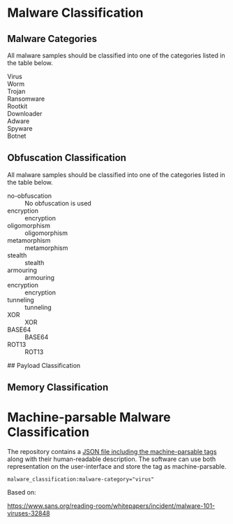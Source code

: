 # Malware Classification

## Malware Categories

All malware samples should be classified into one of the categories listed in the table below.

<dl>
<dt>Virus</dt>
<dd><dd>

<dt>Worm</dt>
<dd><dd>

<dt>Trojan</dt>
<dd><dd>

<dt>Ransomware</dt>
<dd><dd>

<dt>Rootkit</dt>
<dd><dd>

<dt>Downloader</dt>
<dd><dd>

<dt>Adware</dt>
<dd><dd>

<dt>Spyware</dt>
<dd><dd>

<dt>Botnet</dt>
<dd><dd>

</dl>

## Obfuscation Classification

All malware samples should be classified into one of the categories listed in the table below.

<dl>
<dt>no-obfuscation</dt>
<dd>No obfuscation is used<dd>
<dt>encryption</dt>
<dd>encryption<dd>
<dt>oligomorphism</dt>
<dd>oligomorphism<dd>
<dt>metamorphism</dt>
<dd>metamorphism<dd>
<dt>stealth</dt>
<dd>stealth<dd>
<dt>armouring</dt>
<dd>armouring<dd>
<dt>encryption</dt>
<dd>encryption<dd>
<dt>tunneling</dt>
<dd>tunneling<dd>
<dt>XOR</dt>
<dd>XOR<dd>
<dt>BASE64</dt>
<dd>BASE64<dd>
<dt>ROT13</dt>
<dd>ROT13<dd>
</dl>
## Payload Classification


## Memory Classification


# Machine-parsable Malware Classification

The repository contains a [JSON file including the machine-parsable tags](machinetag.json)
along with their human-readable description. The software can use both
representation on the user-interface and store the tag as machine-parsable.

~~~~
malware_classification:malware-category="virus"
~~~~

Based on:

https://www.sans.org/reading-room/whitepapers/incident/malware-101-viruses-32848


